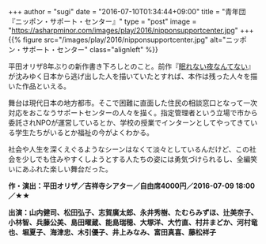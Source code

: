 +++
author = "sugi"
date = "2016-07-10T01:34:44+09:00"
title = "青年団『ニッポン・サポート・センター』"
type = "post"
image = "https://asharpminor.com/images/play/2016/nipponsupportcenter.jpg"
+++
{{% figure src="/images/play/2016/nipponsupportcenter.jpg" alt="ニッポン・サポート・センター" class="alignleft" %}}

平田オリザ8年ぶりの新作書き下ろしとのこと。前作『[眠れない夜なんてない](/play/1821/)』が沈みゆく日本から逃げ出した人を描いていたとすれば、本作は残った人々を描いた作品といえる。

舞台は現代日本の地方都市。そこで困難に直面した住民の相談窓口となって一次対応をおこなうサポートセンターの人々を描く。指定管理者という立場で市から委託されNPOが運営しているとか、学校の授業でインターンとしてやってきている学生たちがいるとか福祉の今がよくわかる。

社会や人生を深くえぐるようなシーンはなくて淡々としているんだけど、この社会を少しでも住みやすくしようとする人たちの姿には勇気づけられるし、全編笑いにあふれた楽しい舞台だった。

**作・演出：平田オリザ／吉祥寺シアター／自由席4000円／2016-07-09 18:00／★★**

**出演：山内健司、松田弘子、志賀廣太郎、永井秀樹、たむらみずほ、辻美奈子、小林智、兵藤公美、島田曜蔵、能島瑞穂、大塚洋、大竹直、村井まどか、河村竜也、堀夏子、海津忠、木引優子、井上みなみ、富田真喜、藤松祥子**

